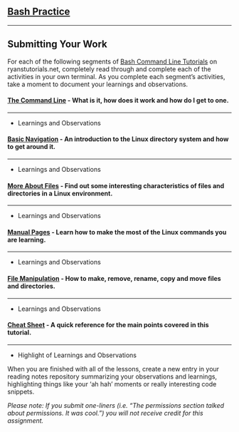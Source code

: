 ## [Bash Practice](https://codefellows.github.io/common_curriculum/prework/terminal)
___

## Submitting Your Work
For each of the following segments of [Bash Command Line Tutorials](https://ryanstutorials.net/linuxtutorial/) on ryanstutorials.net, completely read through and complete each of the activities in your own terminal. As you complete each segment’s activities, take a moment to document your learnings and observations.

#### [The Command Line](https://ryanstutorials.net/linuxtutorial/commandline.php) - What is it, how does it work and how do I get to one.
___
* Learnings and Observations



#### [Basic Navigation](https://ryanstutorials.net/linuxtutorial/navigation.php) - An introduction to the Linux directory system and how to get around it.
___
* Learnings and Observations



#### [More About Files](https://ryanstutorials.net/linuxtutorial/aboutfiles.php) - Find out some interesting characteristics of files and directories in a Linux environment.
___
* Learnings and Observations



#### [Manual Pages](https://ryanstutorials.net/linuxtutorial/manual.php) - Learn how to make the most of the Linux commands you are learning.
___
* Learnings and Observations




#### [File Manipulation](https://ryanstutorials.net/linuxtutorial/filemanipulation.php) - How to make, remove, rename, copy and move files and directories.
___
* Learnings and Observations



#### [Cheat Sheet](https://ryanstutorials.net/linuxtutorial/cheatsheet.php) - A quick reference for the main points covered in this tutorial.
___
* Highlight of Learnings and Observations



When you are finished with all of the lessons, create a new entry in your reading notes repository summarizing your observations and learnings, highlighting things like your ‘ah hah’ moments or really interesting code snippets.

*Please note: If you submit one-liners (i.e. “The permissions section talked about permissions. It was cool.”) you will not receive credit for this assignment.*